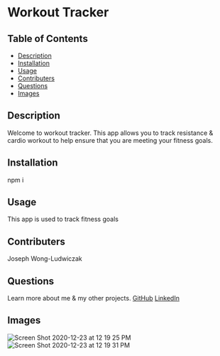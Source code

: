# Workout Tracker

## Table of Contents
* [Description](#description)
* [Installation](#installation)
* [Usage](#usage)
* [Contributers](#contributers)
* [Questions](#questions)
* [Images](#images)

## <a name="description"></a>Description
Welcome to workout tracker. This app allows you to track resistance & cardio workout to help ensure that you are meeting your fitness goals.
## <a name="installation"></a>Installation
npm i
## <a name="usage"></a>Usage
This app is used to track fitness goals
## <a name="contributers"></a>Contributers
Joseph Wong-Ludwiczak

## <a name="questions"></a>Questions
Learn more about me & my other projects.
[GitHub](https://github.com/Josclud) 
[LinkedIn](https://www.linkedin.com/in/joseph-wong-ludwicak/)


## <a name="images"></a>Images
![Screen Shot 2020-12-23 at 12 19 25 PM](https://user-images.githubusercontent.com/68933887/103034194-332cb900-4519-11eb-9e47-be89f15fcb70.png)
![Screen Shot 2020-12-23 at 12 19 31 PM](https://user-images.githubusercontent.com/68933887/103034197-3627a980-4519-11eb-8db5-6cf5b21d17b2.png)
